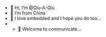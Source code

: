 - 👋 Hi, I’m @Qiu-A-Qiu
- 👀 I’m from China
- 💞️ I love embedded and I hope you do too...
- - 🌱 Welcome to communicate...
<!---
Qiu-A-Qiu/Qiu-A-Qiu is a ✨ special ✨ repository because its `README.md` (this file) appears on your GitHub profile.
You can click the Preview link to take a look at your changes.
--->
